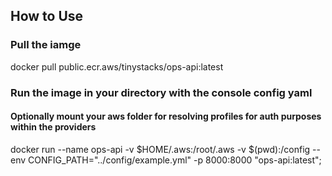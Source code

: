 ## How to Use

### Pull the iamge
docker pull public.ecr.aws/tinystacks/ops-api:latest

### Run the image in your directory with the console config yaml
#### Optionally mount your aws folder for resolving profiles for auth purposes within the providers
docker run --name ops-api -v $HOME/.aws:/root/.aws -v $(pwd):/config --env CONFIG_PATH="../config/example.yml" -p 8000:8000 "ops-api:latest";